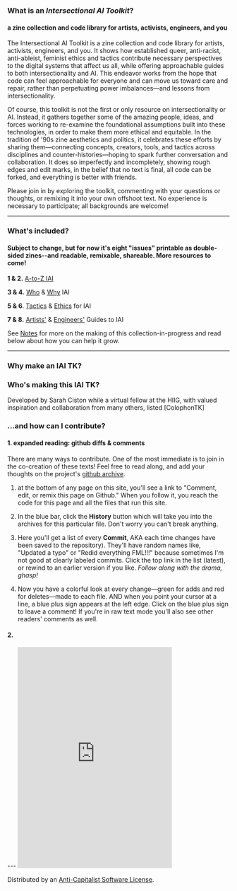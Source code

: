 <!-- ## Intersectional AI Toolkit -->

<main>
<section class="zine-page page-1" markdown="1">

### What is an *Intersectional AI Toolkit*?

#### a zine collection and code library for artists, activists, engineers, and you

The Intersectional AI Toolkit is a zine collection and code library for artists, activists, engineers, and you. It shows how established queer, anti-racist, anti-ableist, feminist ethics and tactics contribute necessary perspectives to the digital systems that affect us all, while offering approachable guides to both intersectionality and AI. This endeavor works from the hope that code can feel approachable for everyone and can move us toward care and repair, rather than perpetuating power imbalances—and lessons from intersectionality. 

Of course, this toolkit is not the first or only resource on intersectionality or AI. Instead, it gathers together some of the amazing people, ideas, and forces working to re-examine the foundational assumptions built into these technologies, in order to make them more ethical and equitable. In the tradition of '90s zine aesthetics and politics, it celebrates these efforts by sharing them—connecting concepts, creators, tools, and tactics across disciplines and counter-histories—hoping to spark further conversation and collaboration. It does so imperfectly and incompletely, showing rough edges and edit marks, in the belief that no text is final, all code can be forked, and everything is better with friends. 

Please join in by exploring the toolkit, commenting with your questions or thoughts, or remixing it into your own offshoot text. No experience is necessary to participate; all backgrounds are welcome!

---

### What's included? 

#### Subject to change, but for now it's eight "issues" printable as double-sided zines--and readable, remixable, shareable. More resources to come!

**1 & 2.** [A-to-Z IAI](posts/Glossary.md)

**3 & 4.** [Who](posts/LoveNotes.md) & [Why](posts/WhyAI.md) IAI

**5 & 6**. [Tactics](posts/Tactics.md) & [Ethics](posts/Caring.md) for IAI

**7 & 8.** [Artists'](posts/NoCode.md) & [Engineers'](posts/Techies.md) Guides to IAI

See [Notes](pages/Notes.md) for more on the making of this collection-in-progress and read below about how you can help it grow.

</section>

---

<section class="zine-page page-2" markdown="1">

### Why make an IAI TK? 

### Who's making this IAI TK? 

Developed by Sarah Ciston while a virtual fellow at the HIIG, with valued inspiration and collaboration from many others, listed [ColophonTK]

### ...and how can I contribute? 

#### 1. expanded reading: github diffs & comments

There are many ways to contribute. One of the most immediate is to join in the co-creation of these texts! Feel free to read along, and add your thoughts on the project's [github archive](https://github.com/sarahciston/tethered).

1. at the bottom of any page on this site, you'll see a link to "Comment, edit, or remix this page on Github." When you follow it, you reach the code for this page and all the files that run this site. 

2. In the blue bar, click the **History** button which will take you into the archives for this particular file. Don't worry you can't break anything. 

3. Here you'll get a list of every **Commit**, AKA each time changes have been saved to the repository). They'll have random names like, "Updated a typo" or "Redid everything FML!!!" because sometimes I'm not good at clearly labeled commits. Click the top link in the list (latest), or rewind to an earlier version if you like. *Follow along with the drama, ghasp!*

4. Now you have a colorful look at every change—green for adds and red for deletes—made to each file. AND when you point your cursor at a line, a blue plus sign appears at the left edge. Click on the blue plus sign to leave a comment! If you're in raw text mode you'll also see other readers' comments as well.

#### 2. 

</section>
</main>
---


<iframe src="https://discord.com/widget?id=755941064673722398&theme=light" width="350" height="500" allowtransparency="true" frameborder="0" sandbox="allow-popups allow-popups-to-escape-sandbox allow-same-origin allow-scripts"></iframe>

Distributed by an [Anti-Capitalist Software License](https://anticapitalist.software").







